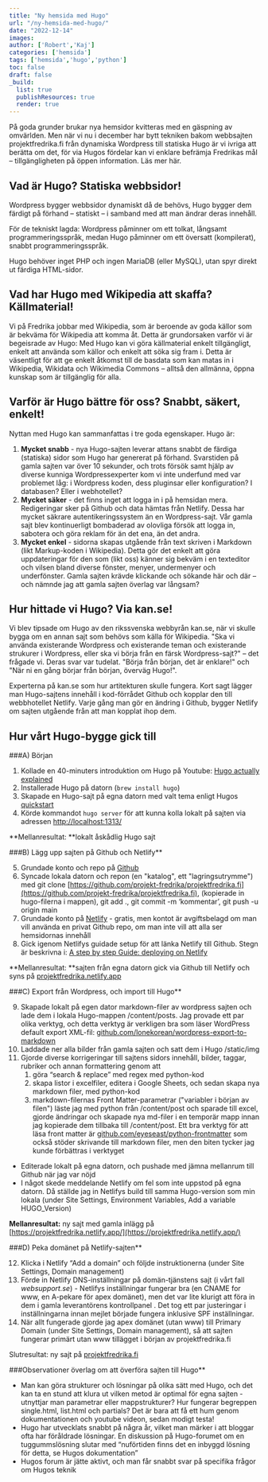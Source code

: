```yaml
---
title: "Ny hemsida med Hugo"
url: "/ny-hemsida-med-hugo/"
date: "2022-12-14"
images: 
author: ['Robert','Kaj']
categories: ['hemsida']
tags: ['hemsida','hugo','python']
toc: false
draft: false
_build:
  list: true
  publishResources: true
  render: true
---
```



På goda grunder brukar nya hemsidor kvitteras med en gäspning av omvärlden. Men när vi nu i december har bytt tekniken bakom webbsajten projektfredrika.fi från dynamiska Wordpress till statiska Hugo är vi ivriga att berätta om det, för via Hugos fördelar kan vi enklare befrämja Fredrikas mål – tillgängligheten på öppen information. Läs mer här.


## Vad är Hugo? Statiska webbsidor!

Wordpress bygger webbsidor dynamiskt då de behövs, Hugo bygger dem färdigt på förhand – statiskt – i samband med att man ändrar deras innehåll.

För de tekniskt lagda: Wordpress påminner om ett tolkat, långsamt programmeringsspråk, medan Hugo påminner om ett översatt (kompilerat), snabbt programmeringsspråk.

Hugo behöver inget PHP och ingen MariaDB (eller MySQL), utan spyr direkt ut färdiga HTML-sidor.


## Vad har Hugo med Wikipedia att skaffa? Källmaterial!

Vi på Fredrika jobbar med Wikipedia, som är beroende av goda källor som är bekväma för Wikipedia att komma åt. Detta är grundorsaken varför vi är begeisrade av Hugo: Med Hugo kan vi göra källmaterial enkelt tillgängligt, enkelt att använda som källor och enkelt att söka sig fram i. Detta är väsentligt för att ge enkelt åtkomst till de basdata som kan matas in i  Wikipedia, Wikidata och Wikimedia Commons – alltså den allmänna, öppna kunskap som är tillgänglig för alla.


## Varför är Hugo bättre för oss? Snabbt, säkert, enkelt!

Nyttan med Hugo kan sammanfattas i tre goda egenskaper. Hugo är: 


1. **Mycket snabb** - nya Hugo-sajten leverar attans snabbt de färdiga (statiska) sidor som Hugo har genererat på förhand. Svarstiden på gamla sajten var över 10 sekunder, och trots försök samt hjälp av diverse kunniga Wordpressexperter kom vi inte underfund med var problemet låg: i Wordpress koden, dess pluginsar eller konfiguration? I databasen? Eller i webhotellet? 
2. **Mycket säker** - det finns inget att logga in i på hemsidan mera. Redigeringar sker på Github och data hämtas från Netlify. Dessa har mycket säkrare autentikeringssystem än en Wordpress-sajt. Vår gamla sajt blev kontinuerligt bombaderad av olovliga försök att logga in, sabotera och göra reklam för än det ena, än det andra. 
3. **Mycket enkel** - sidorna skapas utgående från text skriven i Markdown (likt Markup-koden i Wikipedia). Detta gör det enkelt att göra uppdateringar för den som (likt oss) känner sig bekväm i en texteditor och vilsen bland diverse fönster, menyer, undermenyer och underfönster. Gamla sajten krävde klickande och sökande här och där – och nämnde jag att gamla sajten överlag var långsam? 


## Hur hittade vi Hugo? Via kan.se!

Vi blev tipsade om Hugo av den rikssvenska webbyrån kan.se, när vi skulle bygga om en annan sajt som behövs som källa för Wikipedia. "Ska vi använda existerande Wordpress och existerande teman och existerande strukurer i Wordpress, eller ska vi börja från en färsk Wordpress-sajt?" – det frågade vi. Deras svar var tudelat. "Börja från början, det är enklare!" och "När ni en gång börjar från början, överväg Hugo!". 

Experterna på kan.se som hur artitekturen skulle fungera. Kort sagt lägger man Hugo-sajtens innehåll i kod-förrådet Github och kopplar den till webbhotellet Netlify. Varje gång man gör en ändring i Github, bygger Netlify om sajten utgående från att man kopplat ihop dem. 


## Hur vårt Hugo-bygge gick till 

###A) Början



1. Kollade en 40-minuters introduktion om Hugo på Youtube: [Hugo actually explained](https://www.youtube.com/watch?v=ZFL09qhKi5I)
2. Installerade Hugo på datorn (`brew install hugo`) 
3. Skapade en Hugo-sajt på egna datorn med valt tema enligt Hugos [quickstart](https://gohugo.io/getting-started/quick-start/)
4. Körde kommandot `hugo server` för att kunna kolla lokalt på sajten via adressen [http://localhost:1313/](http://localhost:1313/)

**Mellanresultat: **lokalt åskådlig Hugo sajt

###B) Lägg upp sajten på Github och Netlify**



5. Grundade konto och repo på [Github](https://github.com/) 
6. Syncade lokala datorn och repon (en "katalog", ett "lagringsutrymme") med git clone [https://github.com/projekt-fredrika/projektfredrika.fi](https://github.com/projekt-fredrika/projektfredrika.fi), (kopierade in hugo-filerna i mappen), git add ., git commit -m ‘kommentar’, git push -u origin main
7. Grundade konto på [Netlify](https://netlify.com/) - gratis, men kontot är avgiftsbelagd om man vill använda en privat Github repo, om man inte vill att alla ser hemsidornas innehåll
8. Gick igenom Netlifys guidade setup för att länka Netlify till Github. Stegn är beskrivna i: [A step by step Guide: deploying on Netlify](https://www.netlify.com/blog/2016/09/29/a-step-by-step-guide-deploying-on-netlify/)

**Mellanresultat: **sajten från egna datorn gick via Github till Netlify och syns på [projektfredrika.netlify.app ](https://projektfredrika.netlify.app/)

###C) Export från Wordpress, och import till Hugo**



9. Skapade lokalt på egen dator markdown-filer av wordpress sajten och lade dem i lokala Hugo-mappen /content/posts. Jag provade ett par olika verktyg, och detta verktyg är verkligen bra som läser WordPress default export XML-fil: [github.com/lonekorean/wordpress-export-to-markdown](https://github.com/lonekorean/wordpress-export-to-markdown)
10. Laddade ner alla bilder från gamla sajten och satt dem i Hugo /static/img
11. Gjorde diverse korrigeringar till sajtens sidors innehåll, bilder, taggar, rubriker och annan formattering genom att
    1. göra “search & replace” med regex med python-kod
    2. skapa listor i excelfiler, editera i Google Sheets, och sedan skapa nya markdown filer, med python-kod
    3. markdown-filernas Front Matter-parametrar ("variabler i början av filen") läste  jag med python från /content/post och sparade till excel, gjorde ändringar och skapade nya md-filer i en temporär mapp innan jag kopierade dem tillbaka till /content/post. Ett bra verktyg för att läsa front matter är  [github.com/eyeseast/python-frontmatter](https://github.com/eyeseast/python-frontmatter) som också stöder skrivande till markdown filer, men den biten tycker jag kunde förbättras i verktyget
* Editerade lokalt på egna datorn, och pushade med jämna mellanrum till Github när jag var nöjd
* I något skede meddelande Netlify om fel som inte uppstod på egna datorn. Då ställde jag in Netlifys build till samma Hugo-version som min lokala (under Site Settings, Environment Variables, Add a variable HUGO_Version)

**Mellanresultat:** ny sajt med gamla inlägg på [https://projektfredrika.netlify.app/](https://projektfredrika.netlify.app/)

###D) Peka domänet på Netlify-sajten**



12. Klicka i Netlify “Add a domain” och följde instruktionerna (under Site Settings, Domain management) 
13. Förde in Netlify DNS-inställningar på domän-tjänstens sajt (i vårt fall _websupport.se_) - Netlifys inställningar fungerar bra (en CNAME for www, en A-pekare för apex domänet), men det var lite klurigt att föra in dem i gamla leverantörens kontrollpanel . Det tog ett par justeringar i inställningarna innan mejlet började fungera inklusive SPF inställningar.  
14. När allt fungerade gjorde jag apex domänet (utan www) till Primary Domain (under  Site Settings, Domain management), så att sajten fungerar primärt utan www tillägget i början av projektfredrika.fi

Slutresultat: ny sajt på [projektfredrika.fi](https://projektfredrika.fi/)

###Observationer överlag om att överföra sajten till Hugo**



* Man kan göra strukturer och lösningar på olika sätt med Hugo, och det kan ta en stund att klura ut vilken metod är optimal för egna sajten - utnyttjar man parametrar eller mappstrukturer? Hur fungerar begreppen single.html, list.html och partials? Det är bara att få ett hum genom dokumentationen och youtube videon, sedan modigt testa!  
* Hugo har utvecklats snabbt på några år, vilket man märker i att bloggar ofta har föråldrade lösningar. En diskussion på Hugo-forumet om en tuggummslösning slutar med “nuförtiden finns det en inbyggd lösning för detta, se Hugos dokumentation”
* Hugos forum är jätte aktivt, och man får snabbt svar på specifika frågor om Hugos teknik 
